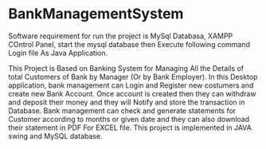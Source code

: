 # BankManagementSystem

Software requirement for run the project is 
MySql Databasa, XAMPP COntrol Panel, start the mysql database then Execute following command Login file As Java Application. 

This Project is Based on Banking System for Managing All the Details of total Customers of Bank by Manager (Or by Bank Employer). In this Desktop application, bank management can Login and Register new costumers and create new Bank Account. Once account is created then they can withdraw and deposit their money and they will Notify and store the transaction in Database. Bank management can check and generate statements for Customer according to months or given date and they can also download their statement in PDF For EXCEL file. 
	This project is implemented in JAVA swing and MySQL database.
	
	
  
